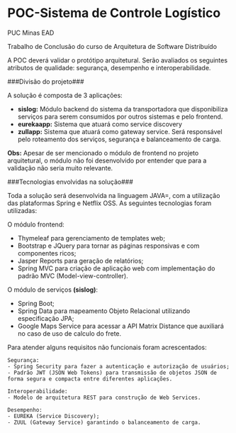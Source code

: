 # POC-Sistema de Controle Logístico

PUC Minas EAD

Trabalho de Conclusão do curso de Arquitetura de Software Distribuído 


A POC deverá validar o protótipo arquitetural. Serão avaliados os seguintes atributos de qualidade: segurança, desempenho e interoperabilidade.

###Divisão do projeto###

A solução é composta de 3 aplicações:

- **sislog:** Módulo backend do sistema da transportadora que disponibiliza serviços para serem consumidos por outros sistemas e pelo frontend.
- **eurekaapp:** Sistema que atuará como service discovery 
- **zullapp:** Sistema que atuará como gateway service. Será responsável pelo roteamento dos serviços, segurança e balanceamento de carga.

**Obs:** Apesar de ser mencionado o módulo de frontend no projeto arquitetural, o módulo não foi desenvolvido por entender que para a validação não seria muito relevante.

###Tecnologias envolvidas na solução###
 
Toda a solução será desenvolvida na linguagem JAVA=, com a utilização das plataformas Spring e Netflix OSS.
As seguintes tecnologias foram utilizadas:

O módulo frontend: 

- Thymeleaf para gerenciamento de templates web; 
- Bootstrap e JQuery para tornar as páginas responsivas e com componentes ricos; 
- Jasper Reports para geração de relatórios; 
- Spring MVC para criação de aplicação web com implementação do padrão MVC (Model-view-controller).


O módulo de serviços **(sislog)**: 

- Spring Boot; 
- Spring Data para mapeamento Objeto Relacional utilizando especificação JPA; 
- Google Maps Service para acessar a API Matrix Distance que auxiliará no caso de uso de calculo do frete.


Para atender alguns requisitos não funcionais foram acrescentados:

	Segurança: 
	- Spring Security para fazer a autenticação e autorização de usuários; 
	- Padrão JWT (JSON Web Tokens) para transmissão de objetos JSON de forma segura e compacta entre diferentes aplicações.

	Interoperabilidade: 
	- Modelo de arquitetura REST para construção de Web Services.
	
	Desempenho:
	- EUREKA (Service Discovery);
	- ZUUL (Gateway Service) garantindo o balanceamento de carga.